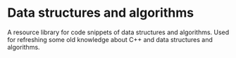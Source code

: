 # Data structures and algorithms

A resource library for code snippets of data structures and algorithms. Used for refreshing some old knowledge about C++ and data structures and algorithms.
